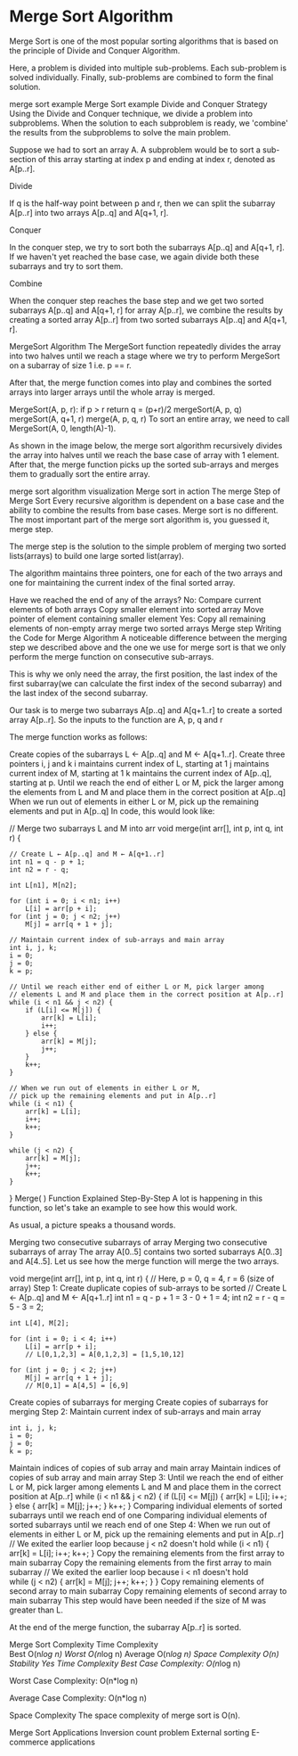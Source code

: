 # Merge Sort Algorithm

Merge Sort is one of the most popular sorting algorithms that is based on the principle of Divide and Conquer Algorithm.

Here, a problem is divided into multiple sub-problems. Each sub-problem is solved individually. Finally, sub-problems are combined to form the final solution.

merge sort example
Merge Sort example
Divide and Conquer Strategy
Using the Divide and Conquer technique, we divide a problem into subproblems. When the solution to each subproblem is ready, we 'combine' the results from the subproblems to solve the main problem.

Suppose we had to sort an array A. A subproblem would be to sort a sub-section of this array starting at index p and ending at index r, denoted as A[p..r].

Divide

If q is the half-way point between p and r, then we can split the subarray A[p..r] into two arrays A[p..q] and A[q+1, r].

Conquer

In the conquer step, we try to sort both the subarrays A[p..q] and A[q+1, r]. If we haven't yet reached the base case, we again divide both these subarrays and try to sort them.

Combine

When the conquer step reaches the base step and we get two sorted subarrays A[p..q] and A[q+1, r] for array A[p..r], we combine the results by creating a sorted array A[p..r] from two sorted subarrays A[p..q] and A[q+1, r].

MergeSort Algorithm
The MergeSort function repeatedly divides the array into two halves until we reach a stage where we try to perform MergeSort on a subarray of size 1 i.e. p == r.

After that, the merge function comes into play and combines the sorted arrays into larger arrays until the whole array is merged.

MergeSort(A, p, r):
    if p > r 
        return
    q = (p+r)/2
    mergeSort(A, p, q)
    mergeSort(A, q+1, r)
    merge(A, p, q, r)
To sort an entire array, we need to call MergeSort(A, 0, length(A)-1).

As shown in the image below, the merge sort algorithm recursively divides the array into halves until we reach the base case of array with 1 element. After that, the merge function picks up the sorted sub-arrays and merges them to gradually sort the entire array.

merge sort algorithm visualization
Merge sort in action
The merge Step of Merge Sort
Every recursive algorithm is dependent on a base case and the ability to combine the results from base cases. Merge sort is no different. The most important part of the merge sort algorithm is, you guessed it, merge step.

The merge step is the solution to the simple problem of merging two sorted lists(arrays) to build one large sorted list(array).

The algorithm maintains three pointers, one for each of the two arrays and one for maintaining the current index of the final sorted array.

Have we reached the end of any of the arrays?
    No:
        Compare current elements of both arrays 
        Copy smaller element into sorted array
        Move pointer of element containing smaller element
    Yes:
        Copy all remaining elements of non-empty array
merge two sorted arrays
Merge step
Writing the Code for Merge Algorithm
A noticeable difference between the merging step we described above and the one we use for merge sort is that we only perform the merge function on consecutive sub-arrays.

This is why we only need the array, the first position, the last index of the first subarray(we can calculate the first index of the second subarray) and the last index of the second subarray.

Our task is to merge two subarrays A[p..q] and A[q+1..r] to create a sorted array A[p..r]. So the inputs to the function are A, p, q and r

The merge function works as follows:

Create copies of the subarrays L ← A[p..q] and M ← A[q+1..r].
Create three pointers i, j and k
i maintains current index of L, starting at 1
j maintains current index of M, starting at 1
k maintains the current index of A[p..q], starting at p.
Until we reach the end of either L or M, pick the larger among the elements from L and M and place them in the correct position at A[p..q]
When we run out of elements in either L or M, pick up the remaining elements and put in A[p..q]
In code, this would look like:

// Merge two subarrays L and M into arr
void merge(int arr[], int p, int q, int r) {

    // Create L ← A[p..q] and M ← A[q+1..r]
    int n1 = q - p + 1;
    int n2 = r - q;

    int L[n1], M[n2];

    for (int i = 0; i < n1; i++)
        L[i] = arr[p + i];
    for (int j = 0; j < n2; j++)
        M[j] = arr[q + 1 + j];

    // Maintain current index of sub-arrays and main array
    int i, j, k;
    i = 0;
    j = 0;
    k = p;

    // Until we reach either end of either L or M, pick larger among
    // elements L and M and place them in the correct position at A[p..r]
    while (i < n1 && j < n2) {
        if (L[i] <= M[j]) {
            arr[k] = L[i];
            i++;
        } else {
            arr[k] = M[j];
            j++;
        }
        k++;
    }

    // When we run out of elements in either L or M,
    // pick up the remaining elements and put in A[p..r]
    while (i < n1) {
        arr[k] = L[i];
        i++;
        k++;
    }

    while (j < n2) {
        arr[k] = M[j];
        j++;
        k++;
    }
}
Merge( ) Function Explained Step-By-Step
A lot is happening in this function, so let's take an example to see how this would work.

As usual, a picture speaks a thousand words.

Merging two consecutive subarrays of array
Merging two consecutive subarrays of array
The array A[0..5] contains two sorted subarrays A[0..3] and A[4..5]. Let us see how the merge function will merge the two arrays.

void merge(int arr[], int p, int q, int r) {
// Here, p = 0, q = 4, r = 6 (size of array)
Step 1: Create duplicate copies of sub-arrays to be sorted
    // Create L ← A[p..q] and M ← A[q+1..r]
    int n1 = q - p + 1 = 3 - 0 + 1 = 4;
    int n2 = r - q = 5 - 3 = 2;

    int L[4], M[2];

    for (int i = 0; i < 4; i++)
        L[i] = arr[p + i];
        // L[0,1,2,3] = A[0,1,2,3] = [1,5,10,12]

    for (int j = 0; j < 2; j++)
        M[j] = arr[q + 1 + j];
        // M[0,1] = A[4,5] = [6,9]
Create copies of subarrays for merging
Create copies of subarrays for merging
Step 2: Maintain current index of sub-arrays and main array
    
    int i, j, k;
    i = 0; 
    j = 0; 
    k = p; 
Maintain indices of copies of sub array and main array
Maintain indices of copies of sub array and main array
Step 3: Until we reach the end of either L or M, pick larger among elements L and M and place them in the correct position at A[p..r]
    while (i < n1 && j < n2) { 
        if (L[i] <= M[j]) { 
            arr[k] = L[i]; i++; 
        } 
        else { 
            arr[k] = M[j]; 
            j++; 
        } 
        k++; 
    }
Comparing individual elements of sorted subarrays until we reach end of one
Comparing individual elements of sorted subarrays until we reach end of one
Step 4: When we run out of elements in either L or M, pick up the remaining elements and put in A[p..r]
    // We exited the earlier loop because j < n2 doesn't hold
    while (i < n1)
    {
        arr[k] = L[i];
        i++;
        k++;
    }
Copy the remaining elements from the first array to main subarray
Copy the remaining elements from the first array to main subarray
    // We exited the earlier loop because i < n1 doesn't hold  
    while (j < n2)
    {
        arr[k] = M[j];
        j++;
        k++;
    }
}
Copy remaining elements of second array to main subarray
Copy remaining elements of second array to main subarray
This step would have been needed if the size of M was greater than L.

At the end of the merge function, the subarray A[p..r] is sorted.

Merge Sort Complexity
Time Complexity	 
Best	O(n*log n)
Worst	O(n*log n)
Average	O(n*log n)
Space Complexity	O(n)
Stability	Yes
Time Complexity
Best Case Complexity: O(n*log n)

Worst Case Complexity: O(n*log n)

Average Case Complexity: O(n*log n)

Space Complexity
The space complexity of merge sort is O(n).

Merge Sort Applications
Inversion count problem
External sorting
E-commerce applications